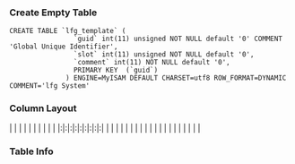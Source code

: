 ### Create Empty Table ###
```
CREATE TABLE `lfg_template` (                                                       
                `guid` int(11) unsigned NOT NULL default '0' COMMENT 'Global Unique Identifier',  
                `slot` int(11) unsigned NOT NULL default '0',                                     
                `comment` int(11) NOT NULL default '0',                                           
                PRIMARY KEY  (`guid`)                                                             
              ) ENGINE=MyISAM DEFAULT CHARSET=utf8 ROW_FORMAT=DYNAMIC COMMENT='lfg System'        

```

### Column Layout ###

| | | | | | | | | |
|:|:|:|:|:|:|:|:|:|
| | | | | | | | | |
| | | | | | | | | |


### Table Info ###